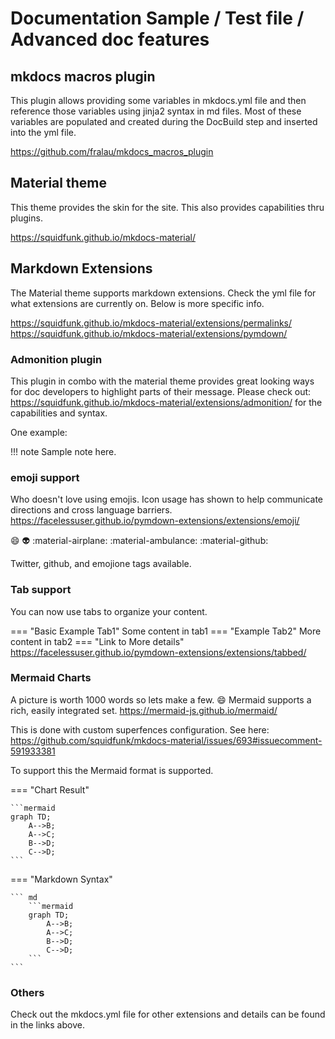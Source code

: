 # Documentation Sample / Test file / Advanced doc features

## mkdocs macros plugin

This plugin allows providing some variables in mkdocs.yml file and then reference those variables using jinja2 syntax in md files.  Most of these variables are populated and created during the DocBuild step and inserted into the yml file.

https://github.com/fralau/mkdocs_macros_plugin

## Material theme

This theme provides the skin for the site.  This also provides capabilities thru plugins.

https://squidfunk.github.io/mkdocs-material/

## Markdown Extensions

The Material theme supports markdown extensions.  Check the yml file for what extensions are currently on.  Below is more specific info.

https://squidfunk.github.io/mkdocs-material/extensions/permalinks/
https://squidfunk.github.io/mkdocs-material/extensions/pymdown/

### Admonition plugin

This plugin in combo with the material theme provides great looking ways for doc developers to highlight parts of their message.
Please check out: https://squidfunk.github.io/mkdocs-material/extensions/admonition/ for the capabilities and syntax.

One example:

!!! note
    Sample note here.

### emoji support

Who doesn't love using emojis. Icon usage has shown to help communicate directions and cross language barriers.
https://facelessuser.github.io/pymdown-extensions/extensions/emoji/

:smile: :alien:
:material-airplane:
:material-ambulance:
:material-github:

Twitter, github, and emojione tags available.

### Tab support

You can now use tabs to organize your content.

=== "Basic Example Tab1"
    Some content in tab1
=== "Example Tab2"
    More content in tab2
=== "Link to More details"
    https://facelessuser.github.io/pymdown-extensions/extensions/tabbed/

### Mermaid Charts

A picture is worth 1000 words so lets make a few. :smile:
Mermaid supports a rich, easily integrated set.
https://mermaid-js.github.io/mermaid/

This is done with custom superfences configuration.
See here: https://github.com/squidfunk/mkdocs-material/issues/693#issuecomment-591933381

To support this the Mermaid format is supported.

=== "Chart Result"

    ```mermaid
    graph TD;
        A-->B;
        A-->C;
        B-->D;
        C-->D;
    ```

=== "Markdown Syntax"

    ``` md
        ```mermaid
        graph TD;
            A-->B;
            A-->C;
            B-->D;
            C-->D;
        ```
    ```

### Others

Check out the mkdocs.yml file for other extensions and details can be found in the links above.
